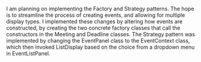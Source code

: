 I am planning on implementing the Factory and Strategy patterns. The hope is to streamline the process of creating events, and allowing for multiple display types. I implemented these changes by altering how events are constructed, by creating the two concrete factory classes
that call the constructors in the Meeting and Deadline classes. The Strategy pattern was implemented by changing the EventPanel class to the EventContext class, which then invoked ListDisplay based on the choice from a dropdown menu in EventListPanel.
